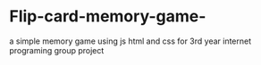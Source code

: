 # Flip-card-memory-game-
a simple memory game using js html and css for 3rd year internet programing group project

